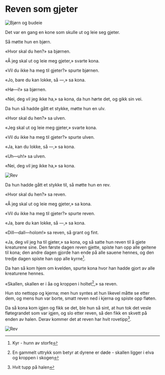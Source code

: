 # Reven som gjeter

![Bjørn og budeie](./rsg1.png)

Det var en gang en kone som skulle ut og leie seg gjeter.

Så møtte hun en bjørn.

«Hvor skal du hen?» sa bjørnen.

«Å jeg skal ut og leie meg gjeter,» svarte kona.

«Vil du ikke ha meg til gjeter?» spurte bjørnen.

«Jo, bare du kan lokke, så —,» sa kona.

«Hø—i!» sa bjørnen.

«Nei, deg vil jeg ikke ha,» sa kona, da hun hørte det, og gikk sin vei.

Da hun så hadde gått et stykke, møtte hun en ulv.

«Hvor skal du hen?» sa ulven.

«Jeg skal ut og leie meg gjeter,» svarte kona.

«Vil du ikke ha meg til gjeter?» spurte ulven.

«Ja, kan du lokke, så —,» sa kona.

«Uh—uh!» sa ulven.

«Nei, deg vil jeg ikke ha,» sa kona.

![Rev](./rsg2.png)

Da hun hadde gått et stykke til, så møtte hun en rev.

«Hvor skal du hen?» sa reven.

«Å jeg skal ut og leie meg gjeter,» sa kona.

«Vil du ikke ha meg til gjeter?» spurte reven.

«Ja, bare du kan lokke, så —,» sa kona.

«Dill—dall—holom!» sa reven, så grant og fint.

«Ja, deg vil jeg ha til gjeter,» sa kona, og så satte hun reven til å gjete kreaturene sine. Den første dagen reven gjette, spiste han opp alle geitene til kona; den andre dagen gjorde han ende på alle sauene hennes, og den tredje dagen spiste han opp alle kyrne[^1].

Da han så kom hjem om kvelden, spurte kona hvor han hadde gjort av alle kreaturene hennes.

«Skallen, skallen er i åa og kroppen i holtet[^2],» sa reven.

Hun sto nettopp og kjerna; men hun syntes at hun likevel måtte se etter dem, og mens hun var borte, smatt reven ned i kjerna og spiste opp fløten.

Da så kona kom igjen og fikk se det, ble hun så sint, at hun tok det vesle fløtegrandet som var igjen, og slo etter reven, så den fikk en skvett på enden av halen. Derav kommer det at reven har hvit rovetipp[^3].

![Rev](./rsg3.png)

[^1]: Kyr - hunn av storfe

[^2]: En gammelt uttrykk som betyr at dyrene er døde - skallen ligger i elva og kroppen i skogen

[^3]: Hvit tupp på halen

